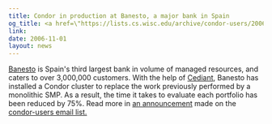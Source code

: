 ```yaml
---
title: Condor in production at Banesto, a major bank in Spain
og_title: <a href=\"https://lists.cs.wisc.edu/archive/condor-users/2006-November/msg00063.shtml\">Condor in production at Banesto, a major bank in Spain</a>
link: 
date: 2006-11-01
layout: news
---
```


<a href="http://www.banesto.es/" data-proofer-ignore>Banesto</a> is Spain's third largest bank in volume of managed resources, and caters to over 3,000,000 customers.  With the help of <a href="http://www.cediant.es/" data-proofer-ignore>Cediant</a>, Banesto has installed a Condor cluster to replace the work previously performed by a monolithic SMP.  As a result, the time it takes to evaluate each portfolio has been reduced by 75%.  Read more in <a href="https://lists.cs.wisc.edu/archive/condor-users/2006-November/msg00063.shtml" data-proofer-ignore>an announcement</a> made on the <a href="https://lists.cs.wisc.edu/mailman/listinfo/condor-users" data-proofer-ignore>condor-users email list.</a>  
